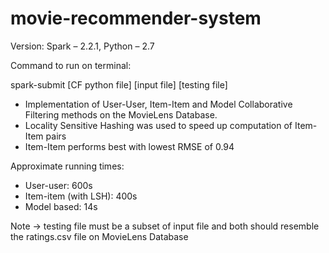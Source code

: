 # movie-recommender-system

Version: Spark – 2.2.1, Python – 2.7

Command to run on terminal: 

spark-submit [CF python file] [input file] [testing file]

- Implementation of User-User, Item-Item and Model Collaborative Filtering methods on the MovieLens Database.
- Locality Sensitive Hashing was used to speed up computation of Item-Item pairs
- Item-Item performs best with lowest RMSE of 0.94

Approximate running times:

- User-user: 600s
- Item-item (with LSH): 400s
- Model based: 14s

Note -> testing file must be a subset of input file and both should resemble the ratings.csv file on MovieLens Database

